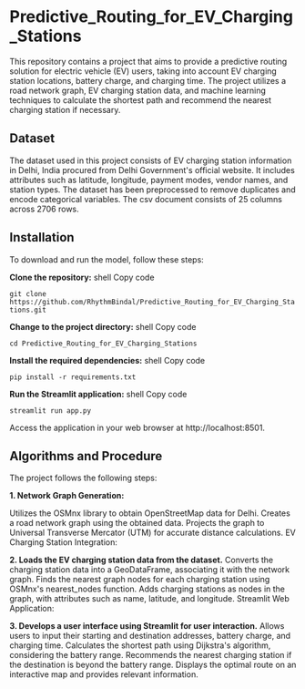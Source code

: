# Predictive_Routing_for_EV_Charging_Stations

This repository contains a project that aims to provide a predictive routing solution for electric vehicle (EV) users, taking into account EV charging station locations, battery charge, and charging time. The project utilizes a road network graph, EV charging station data, and machine learning techniques to calculate the shortest path and recommend the nearest charging station if necessary.

## Dataset
The dataset used in this project consists of EV charging station information in Delhi, India procured from Delhi Government's official website. It includes attributes such as latitude, longitude, payment modes, vendor names, and station types. The dataset has been preprocessed to remove duplicates and encode categorical variables. The csv document consists of 25 columns across 2706 rows. 

## Installation
To download and run the model, follow these steps:


**Clone the repository:**
shell
Copy code

```git clone https://github.com/RhythmBindal/Predictive_Routing_for_EV_Charging_Stations.git```

**Change to the project directory:**
shell
Copy code

```cd Predictive_Routing_for_EV_Charging_Stations```

**Install the required dependencies:**
shell
Copy code

```pip install -r requirements.txt```

**Run the Streamlit application:**
shell
Copy code

```streamlit run app.py```

Access the application in your web browser at http://localhost:8501.

## Algorithms and Procedure
The project follows the following steps:

**1. Network Graph Generation:**

Utilizes the OSMnx library to obtain OpenStreetMap data for Delhi.
Creates a road network graph using the obtained data.
Projects the graph to Universal Transverse Mercator (UTM) for accurate distance calculations.
EV Charging Station Integration:

**2. Loads the EV charging station data from the dataset.**
Converts the charging station data into a GeoDataFrame, associating it with the network graph.
Finds the nearest graph nodes for each charging station using OSMnx's nearest_nodes function.
Adds charging stations as nodes in the graph, with attributes such as name, latitude, and longitude.
Streamlit Web Application:

**3. Develops a user interface using Streamlit for user interaction.**
Allows users to input their starting and destination addresses, battery charge, and charging time.
Calculates the shortest path using Dijkstra's algorithm, considering the battery range.
Recommends the nearest charging station if the destination is beyond the battery range.
Displays the optimal route on an interactive map and provides relevant information.


